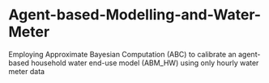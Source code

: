 # Agent-based-Modelling-and-Water-Meter
Employing Approximate Bayesian Computation (ABC) to calibrate an agent-based household water end-use model (ABM_HW) using only hourly water meter data
